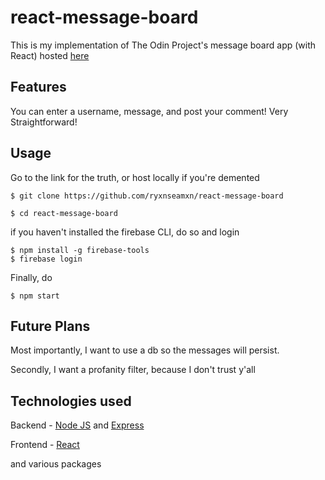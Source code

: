 # react-message-board

This is my implementation of The Odin Project's message board app (with React) hosted [here](https://react-message-app-31d4f.web.app/)

## Features 

You can enter a username, message, and post your comment! Very Straightforward! 

## Usage

Go to the link for the truth, or host locally if you're demented

```console 
$ git clone https://github.com/ryxnseamxn/react-message-board
```

```console 
$ cd react-message-board 
```

if you haven't installed the firebase CLI, do so and login

```console 
$ npm install -g firebase-tools
$ firebase login
```

Finally, do 

```console 
$ npm start
```

## Future Plans 

Most importantly, I want to use a db so the messages will persist. 

Secondly, I want a profanity filter, because I don't trust y'all

## Technologies used 

Backend - [Node JS](https://nodejs.org/en) and [Express](https://expressjs.com/)

Frontend - [React](https://react.dev/)

and various packages 